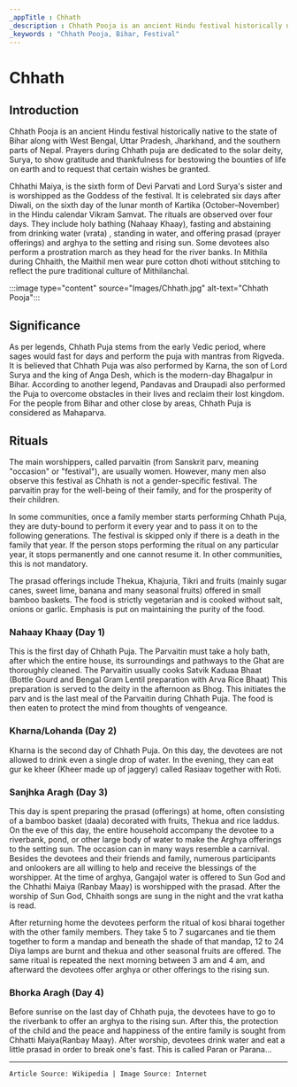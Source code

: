 ```yaml
---
_appTitle : Chhath
_description : Chhath Pooja is an ancient Hindu festival historically native to the state of Bihar and nearby states dedicated to the solar deity, Surya
_keywords : "Chhath Pooja, Bihar, Festival"
---
```


# Chhath

## Introduction

Chhath Pooja is an ancient Hindu festival historically native to the state of Bihar along with West Bengal, Uttar Pradesh, Jharkhand, and the southern parts of Nepal. Prayers during Chhath puja are dedicated to the solar deity, Surya, to show gratitude and thankfulness for bestowing the bounties of life on earth and to request that certain wishes be granted.

Chhathi Maiya, is the sixth form of Devi Parvati and Lord Surya's sister and is worshipped as the Goddess of the festival. It is celebrated six days after Diwali, on the sixth day of the lunar month of Kartika (October–November) in the Hindu calendar Vikram Samvat. The rituals are observed over four days. They include holy bathing (Nahaay Khaay), fasting and abstaining from drinking water (vrata) , standing in water, and offering prasad (prayer offerings) and arghya to the setting and rising sun. Some devotees also perform a prostration march as they head for the river banks. In Mithila during Chhaith, the Maithil men wear pure cotton dhoti without stitching to reflect the pure traditional culture of Mithilanchal.

:::image type="content" source="Images/Chhath.jpg" alt-text="Chhath Pooja":::

## Significance

As per legends, Chhath Puja stems from the early Vedic period, where sages would fast for days and perform the puja with mantras from Rigveda. It is believed that Chhath Puja was also performed by Karna, the son of Lord Surya and the king of Anga Desh, which is the modern-day Bhagalpur in Bihar. According to another legend, Pandavas and Draupadi also performed the Puja to overcome obstacles in their lives and reclaim their lost kingdom. For the people from Bihar and other close by areas, Chhath Puja is considered as Mahaparva.

## Rituals

The main worshippers, called parvaitin (from Sanskrit parv, meaning "occasion" or "festival"), are usually women. However, many men also observe this festival as Chhath is not a gender-specific festival. The parvaitin pray for the well-being of their family, and for the prosperity of their children.

In some communities, once a family member starts performing Chhath Puja, they are duty-bound to perform it every year and to pass it on to the following generations. The festival is skipped only if there is a death in the family that year. If the person stops performing the ritual on any particular year, it stops permanently and one cannot resume it. In other communities, this is not mandatory.

The prasad offerings include Thekua, Khajuria, Tikri and fruits (mainly sugar canes, sweet lime, banana and many seasonal fruits) offered in small bamboo baskets. The food is strictly vegetarian and is cooked without salt, onions or garlic. Emphasis is put on maintaining the purity of the food.

### Nahaay Khaay (Day 1)

This is the first day of Chhath Puja. The Parvaitin must take a holy bath, after which the entire house, its surroundings and pathways to the Ghat are thoroughly cleaned. The Parvaitin usually cooks Satvik Kaduaa Bhaat (Bottle Gourd and Bengal Gram Lentil preparation with Arva Rice Bhaat) This preparation is served to the deity in the afternoon as Bhog. This initiates the parv and is the last meal of the Parvaitin during Chhath Puja. The food is then eaten to protect the mind from thoughts of vengeance.

### Kharna/Lohanda (Day 2)

Kharna is the second day of Chhath Puja. On this day, the devotees are not allowed to drink even a single drop of water. In the evening, they can eat gur ke kheer (Kheer made up of jaggery) called Rasiaav together with Roti.

### Sanjhka Aragh (Day 3)

This day is spent preparing the prasad (offerings) at home, often consisting of a bamboo basket (daala) decorated with fruits, Thekua and rice laddus. On the eve of this day, the entire household accompany the devotee to a riverbank, pond, or other large body of water to make the Arghya offerings to the setting sun. The occasion can in many ways resemble a carnival. Besides the devotees and their friends and family, numerous participants and onlookers are all willing to help and receive the blessings of the worshipper. At the time of arghya, Gangajol water is offered to Sun God and the Chhathi Maiya (Ranbay Maay) is worshipped with the prasad. After the worship of Sun God, Chhaith songs are sung in the night and the vrat katha is read.

After returning home the devotees perform the ritual of kosi bharai together with the other family members. They take 5 to 7 sugarcanes and tie them together to form a mandap and beneath the shade of that mandap, 12 to 24 Diya lamps are burnt and thekua and other seasonal fruits are offered. The same ritual is repeated the next morning between 3 am and 4 am, and afterward the devotees offer arghya or other offerings to the rising sun.

### Bhorka Aragh (Day 4)

Before sunrise on the last day of Chhath puja, the devotees have to go to the riverbank to offer an arghya to the rising sun. After this, the protection of the child and the peace and happiness of the entire family is sought from Chhatti Maiya(Ranbay Maay). After worship, devotees drink water and eat a little prasad in order to break one's fast. This is called Paran or Parana...

---
`Article Source: Wikipedia | Image Source: Internet`
